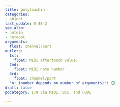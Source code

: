 ```yaml
---
title: polytouchin
categories:
- object
last_update: 0.48-2
see_also:
- notein
- noteout
arguments:
  float: channel/port
outlets:
  1st:
    float: MIDI aftertouch value.
  2nd:
    float: MIDI note number
  3rd:
    float: channel/port
  'n: (number depends on number of arguments)': {}
draft: false
pdcategory: I/O via MIDI, OSC, and FUDI

---
```


